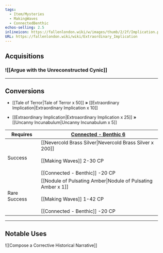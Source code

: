 ```yaml
---
tags:
  - Item/Mysteries
  - MakingWaves
  - ConnectedBenthic
echos-selling: 2.5
inlineicon: https://fallenlondon.wiki/w/images/thumb/2/2f/Implication.png/40px-Implication.png
URL: https://fallenlondon.wiki/wiki/Extraordinary_Implication
---
```

## Acquisitions
### ![[Argue with the Unreconstructed Cynic]]
---
## Conversions 
- [[Tale of Terror|Tale of Terror x 50]] **»** [[Extraordinary Implication|Extraordinary Implication x 10]]

- [[Extraordinary Implication|Extroaordinary Implication x 25]] **»** [[Uncanny Incunabulum|Uncanny Incunabulum x 5]]


| Requires                   	| [Connected - Benthic 6](Connected%20-%20Benthic)                                       	|
|----------------------------	|---------------------------------------------------------------------------	|
| Success                    	| [[Nevercold Brass Silver\|Nevercold Brass Silver x 200]]<br><br>[[Making Waves]] 2-30 CP<br><br>[[Connected - Benthic]] -20 CP  	|
| Rare Success              	| [[Nodule of Pulsating Amber\|Nodule of Pulsating Amber x 1]]<br><br>[[Making Waves]] 1-42 CP<br><br>[[Connected - Benthic]] -20 CP 	|



---
## Notable Uses
![[Compose a Corrective Historical Narrative]] 